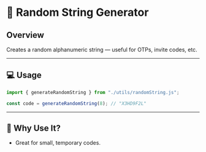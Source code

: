 # 🔢 Random String Generator

## Overview
Creates a random alphanumeric string — useful for OTPs, invite codes, etc.

---

## 💻 Usage

```js
import { generateRandomString } from "./utils/randomString.js";

const code = generateRandomString(8); // "X3HD9F2L"
```

---

## 📌 Why Use It?

- Great for small, temporary codes.